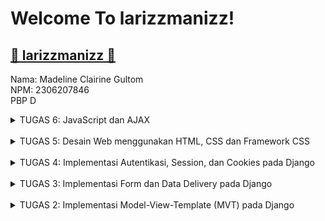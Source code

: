 # Welcome To larizzmanizz!
## [🍪 larizzmanizz 🍪](http://madeline-clairine-larizzmanizz.pbp.cs.ui.ac.id/)
Nama: Madeline Clairine Gultom\
NPM: 2306207846\
PBP D

<details><summary>TUGAS 6: JavaScript dan AJAX</summary>
TUGAS 6 PBP 2024/2025

### 1. Jelaskan manfaat dari penggunaan JavaScript dalam pengembangan aplikasi web!
Beberapa manfaat yang didapatkan ketika menggunakan JavaScript dalam pengembangan aplikasi web adalah sebagai berikut.
1. Interaktif dan dinamis: JavaScript memberikan respons instan kepada pengguna yang dapat meningkatkan pengalaman pengguna, yaitu pengguna tidak perlu memuat ulang jika ingin memperoleh pembaruan _real-time_.
2. Animasi dan Efek Visual yang Menarik: Dengan bantuan CSS dan HTML5, JavaScript memungkinkan pengembang untuk menciptakan efek-efek yang menarik seperti animasi slide, animasi perubahan warna, efek hover, dan lainnya.
3. Pengiriman dan Penerimaan Data: JavaScript dapat digunakan untuk melakukan permintaan dan menerima data dari server menggunakan teknologi AJAX (Asynchronous JavaScript and XML) atau menggunakan Fetch API yang memungkinkan pengembang untuk mengambil data dari sumber eksternal seperti API atau server, dan memperbarui halaman web tanpa harus memuat ulang seluruh halaman.
4. Mudah dipelajari dan digunakan: Sintaks JavaScript terinspirasi dari bahasa pemrograman Java yang cenderung lebih mudah digunakan dan dikodekan.

### 2. Jelaskan fungsi dari penggunaan await ketika kita menggunakan fetch()! Apa yang akan terjadi jika kita tidak menggunakan await?
Fungsi dari penggunaan `await` ketika menggunakan `fetch()` adalah untuk menunggu hasil permintaan HTTP yang dilakukan oleh `fetch()` sebelum lanjut ke perintah ata baris kode selanjutnya. `fetch()` sendiri adalah suatu fungsi asinkronus yang mengembalikan sebuah _promise_. Dengan menggunakan `await`, kita dapat memastikan bahwa program akan menunggu sampai _promise_ selesai diproses. Jika tidak menggunakan `await`, tentunya akan menimbulkan beberapa masalah, seperti _promise_ akan dikembalikan tanpa menunggu hasil dari permintaan HTTP-nya.

### 3. Mengapa kita perlu menggunakan decorator csrf_exempt pada view yang akan digunakan untuk AJAX POST?
Kita menggunakan decorator `csrf_exempt` karena ingin menghindari pengecekan CSRF Token pada beberapa request, seperti add_product_entry_ajax karena pada request POST, Django secara default akan memeriksa apakah request tersebut menyertakan CSRF token yang valid. Jika tidak, Django akan menolak request tersebut dan mengembalikan 403 Forbidden. Namun, ketika kita mengirimkan AJAX POST request, khususnya dari JavaScript, kita mungkin tidak menyertakan CSRF token secara langsung, yang menyebabkan request tersebut ditolak, sehingga kita perlu menonaktifkan sementara pengecekan token CSRF ini. Namun, perlu diperhatikan bahwa ketika melakukan `csrf _exempt` ini maka kita sedang membuka celah keamanan sehingga perlu diterapkan secara hati-hati.

### 4. Pada tutorial PBP minggu ini, pembersihan data input pengguna dilakukan di belakang (backend) juga. Mengapa hal tersebut tidak dilakukan di frontend saja?
Pembersihan data input pengguna perlu dilakukan di backend karena mempertimbangkan dari sisi keamanan. Jika hanya melakukan pembersihan di frontend saja, kemungkinan manipulasi data dan ancaman terhadap keamanan akan menjadi rentan karena data masih dapat diakses. Oleh karena itu, pembersihan yang dilakukan di backend akan lebih menjamin dari sisi keamanan data.

### 5. Jelaskan bagaimana cara kamu mengimplementasikan checklist di atas secara step-by-step!
1.  AJAX GET
* Ubahlah kode cards data product agar dapat mendukung AJAX GET.
Menambahkan fungsi baru agar dapat menambahkan produk menggunakan AJAX dengan menggunakan dekorator `csrf_exempt` dan `require_POOST` di `views.py`. Tidak lupa juga untuk selalu melakukan routing pada `urls.py`.
```python
...
from django.views.decorators.csrf import csrf_exempt
from django.views.decorators.http import require_POST

...

@csrf_exempt
@require_POST
def add_product_entry_ajax(request):
    name = strip_tags(request.POST.get("name"))
    description = strip_tags(request.POST.get("description"))
    price = strip_tags(request.POST.get("price"))
    rating = strip_tags(request.POST.get("rating"))
    user = request.user

    new_product = Product(
        name=name, user=user, price=price, 
        description=description, rating=rating
    )
    new_product.save()

    return HttpResponse(b"CREATED", status=201)
```

* Lakukan pengambilan data product menggunakan AJAX GET. Pastikan bahwa data yang diambil hanyalah data milik pengguna yang logged-in.
Mengganti cara mengambil data di fungsi `show_xml` dan `show_json` menjadi sebagai berikut.
```python
data = Product.objects.filter(user=request.user)
```
Lalu, mengganti cara menampilkan data produk menjadi berikut pada `main.html`.
```html
<div id="product_entry_cards"></div>
```
Agar memastikan data yang diambil hanya data milik pengguna yang sedang logged-in, set `user=user` pada fungsi `add_product_entry_ajax` sebagai berikut.
```python
def add_product_entry_ajax(request):
    ...

    new_product = Product(
        name=name, user=user, price=price, 
        description=description, rating=rating
    )
    ...
```

2. AJAX POST
* Buatlah sebuah tombol yang membuka sebuah modal dengan form untuk menambahkan product.
```html
    <button 
    data-modal-target="crudModal" 
    data-modal-toggle="crudModal" 
    class="btn bg-[#B5C18E] hover:bg-[#809671] text-white font-bold py-2 px-4 rounded-lg transition duration-300 ease-in-out transform hover:-translate-y-1 hover:scale-105" onclick="showModal();">
    Add New Product Entry by AJAX
    </button>
```
Fungsi `showModal()` untuk membuka modal dan `hideModal()` untuk menutup modal sebagai berikut.
```javascript
function showModal() {
      const modal = document.getElementById('crudModal');
      const modalContent = document.getElementById('crudModalContent');

      modal.classList.remove('hidden'); 
      setTimeout(() => {
        modalContent.classList.remove('opacity-0', 'scale-95');
        modalContent.classList.add('opacity-100', 'scale-100');
      }, 50); 
  }

  function hideModal() {
      const modal = document.getElementById('crudModal');
      const modalContent = document.getElementById('crudModalContent');

      modalContent.classList.remove('opacity-100', 'scale-100');
      modalContent.classList.add('opacity-0', 'scale-95');

      setTimeout(() => {
        modal.classList.add('hidden');
      }, 150); 
  }

  document.getElementById("cancelButton").addEventListener("click", hideModal);
  document.getElementById("closeModalBtn").addEventListener("click", hideModal);
```
* Buatlah fungsi view baru untuk menambahkan product baru ke dalam basis data.
Fungsi view baru tersebut adalah fungsi `add_product_entry_ajax` yang telah dijelaskan sebelumnya.

* Buatlah path /create-ajax/ yang mengarah ke fungsi view yang baru kamu buat.
Membuat routing pada `urls.py` kepada fungsi `add_product_entry_ajax` sebagai berikut.
```python
...
from main.views import add_product_entry_ajax

app_name = 'main'

urlpatterns = [
    ...,
    path('add-product-entry-ajax', add_product_entry_ajax, name='add_product_entry_ajax'),
]
```

* Hubungkan form yang telah kamu buat di dalam modal kamu ke path /create-ajax/.
Kita dapat menghubungkan form yang telah dibuat di dalam modal ke path `add-product-entry-ajax` dengan `fetch()` sebagai berikut.
```javascript
fetch("{% url 'main:add_product_entry_ajax' %}", {
      method: "POST",
      body: new FormData(document.querySelector('#productEntryForm')),
    })
    .then(response => refreshProductEntries())
```

* Lakukan refresh pada halaman utama secara asinkronus untuk menampilkan daftar product terbaru tanpa reload halaman utama secara keseluruhan.
Data sudah ditambahkan secara async dengan fungsi `refreshProductEntries` sehingga kita tidak perlu memuat ulang halaman secara keseluruhan ketika product baru ditambahkan.

</details><br/>

<details><summary>TUGAS 5: Desain Web menggunakan HTML, CSS dan Framework CSS</summary>
TUGAS 5 PBP 2024/2025

### 1. Jika terdapat beberapa CSS selector untuk suatu elemen HTML, jelaskan urutan prioritas pengambilan CSS selector tersebut!
Dalam CSS, terdapar urutan prioritas untuk menentukan gaya mana yang perlu diterapkan. Urutan prirotias tersebut sebagai berikut.
* **Inline styles**, yaitu gaya yang ditulis lansung di elemen HTML dengan menggunakan atribut `style` menempati prioritas tertinggi.
* **ID Selectors**, yaitu selektor ID yang biasa digunakan seperti `#header`.
* **Class, pseudo-class, dan attribute selectors**, yaitu selector class (`.lexend-body`), pseudo-class (`:hover`), dan attribut selector (`[type="text"]`).
* **Type selectors dan pseudo-elements**, selector elemen HTML seperti `p, div`, dan pseudo-element seperti `::after`.
* **Universal selector, combinators, dan inheritance**, selector universal seperti `*` dan combinator seperti `+, >, ~`.

### 2. Mengapa responsive design menjadi konsep yang penting dalam pengembangan aplikasi web? Berikan contoh aplikasi yang sudah dan belum menerapkan responsive design!
Responsive design penting dalam pengembangan aplikasi web karena dengan adanya responsive design akan memberikan pengalaman pengguna yang optimal terlepas dari perangkat apapun yang sedang digunakan. Jika pengguna merasa nyaman, maka akan terjadi peningkatan akses pada aplikasi web yang dikembangkan. Dengan menggunakan responsive design juga akan menghemat biaya dan waktu, dibanding membuat versi yang terpisah untuk tiap perangkat. **Adapun contoh aplikasi yang sudah responsif, yaitu X (dulunya adalah Twitter) dan webtoon**, karena kedua aplikasi tersebut dapat digunakan dengan nyaman dan baik di berbagai perangkat. **Aplikasi yang belum responsif salah satunya adalah TIX ID**, karena ketika ingin menggunakan di table atau iPad, tampilannya akan sama dengan di ponsel, tentunya lebih nyaman menggunakan aplikasi web yang sudah responsif. Tampilan TIX ID pada iPad sebagai berikut.
![WhatsApp Image 2024-10-02 at 11 46 19_3cd8f86b](https://github.com/user-attachments/assets/52343eb2-832d-43ff-823c-fe079d8ab298)

### 3. Jelaskan perbedaan antara margin, border, dan padding, serta cara untuk mengimplementasikan ketiga hal tersebut!
* **Margin**: Ruang di luar batas elemen yang berfungsi untuk jarak antara elemen dan elemen lainnya di sekitarannya, sifatnya transparan dan sering digunakan untuk mengatur jarak antarelemen dalam tata letak. Cara implementasinya sebagai berikut.
```css
.element {
    margin: 20px; /* Mengatur margin semua sisi menjadi 20px */
}
```
* **Border**: Garis yang mengelilingi elemen dan dapat memiliki warna, ketebalan, dan gaya. Biasa digunakan untuk memberikan batasan visual pada elemen, seperti kotak teks atau tombol. Cara implementasinya sebagai berikut.
```css
.element {
    border: 2px solid black; /* Mengatur border dengan ketebalan 2px, tipe solid, dan warna hitam */
}
```
* **Padding**: Ruang di dalam batas elemen antara konten dan border untuk membuat jarak antara konten elemen dengan tepi elemen itu sendiri. Biasa digunakan agar konten lebih mudah dibaca dan terlihat lebih rapih. Cara implementasinya sebagai berikut.
```css
.element {
    padding: 15px; /* Mengatur padding semua sisi menjadi 15px */
}
```

### 4. Jelaskan konsep flex box dan grid layout beserta kegunaannya!
* **Flexbos (Flexible Box Layout)**: dirancang untuk tata letak suatu dimensi, yaitu mengatur elemen secara horizontal atau vertikal di dalam sebuah *flexbox*. Flexbox memudahkan pengaturan elemen dalam satu arah dan memungkinkan elemen di dalamnya untuk diperluas atau menyusut sesuai ruang yang tersedia. Flexbox sangat berguna untuk mengatur elemen seperti menu navigasi, toolbar, kartu produk, atau tata letak yang bergantung pada elemen berukuran dinamis. Contoh penerapannya sebagai berikut.
```html
<div class="flex-container">
  <div class="box">Item 1</div>
  <div class="box">Item 2</div>
</div>
```
```css
.flex-container {
  display: flex;
  justify-content: space-between; /* Mengatur item agar tersebar merata */
  align-items: center; /* Menyelaraskan item di tengah secara vertikal */
}

.box {
  flex-grow: 1; /* Item dapat tumbuh untuk mengisi ruang yang tersedia */
  padding: 10px;
  background-color: lightblue;
}
```
* **Grid Layout**: dirancang untuk tata letak dua dimensi yang memungkinkan pengaturan elemen dalam baris dan kolom secara bersamaan karena grid layout memungkinkan pembagian area konten menjadi sel, sehingga kita dapat mengatur elemen untuk memenuhi beberapa kolom atau baris. Cocok untuk mengatur tata letak yang lebih kompleks, seperti membuat tata letak halaman web secara keseluruhan. Contoh penerapannya sebagai berikut.
```html
<div class="grid-container">
  <div class="header">Header</div>
  <div class="menu">Menu</div>
  <div class="content">Content</div>
  <div class="footer">Footer</div>
</div>
```
```css
.grid-container {
  display: grid;
  grid-template-columns: 1fr 3fr; /* 2 kolom, satu kecil dan satu lebih besar */
  grid-template-rows: auto auto auto; /* 3 baris */
  grid-template-areas:
    "header header"
    "menu content"
    "footer footer"; /* Penempatan item pada grid area */
}

.header { grid-area: header; }
.menu { grid-area: menu; }
.content { grid-area: content; }
.footer { grid-area: footer; }
```

### 5. Jelaskan bagaimana cara kamu mengimplementasikan checklist di atas secara step-by-step (bukan hanya sekadar mengikuti tutorial)!
1. Implementasi fungsi untuk menghapus dan mengedit product
Membuat fungsi edit_product dan delete_product pada views.py kemudian routing ke urls.py serta membuat edit_product.html karena mengedit suatu produk membutuhkan halaman baru. 
Fungsi edit_product dan delete_product pada views.py
```python
...
def edit_product(request, id):
    # Mendapatkan product entry berdasarkan id
    product = Product.objects.get(pk = id)

    # Set product entry sebagai instance dari form
    form = ProductEntryForm(request.POST or None, instance=product)

    if form.is_valid() and request.method == "POST":
        # Simpan form dan kembali ke halaman awal
        form.save()
        return HttpResponseRedirect(reverse('main:show_model'))

    context = {'form': form}
    return render(request, "edit_product.html", context)

def delete_product(request, id):
    # Mendapatkan product berdasarkan id
    product = Product.objects.get(pk = id)

    # Hapus product
    product.delete()

    # Kembali ke halaman awal 
    return HttpResponseRedirect(reverse('main:show_model'))
```

Routing ke urls.py 
```python
...
from main.views import ..., edit_product, delete_product
...
urlpatterns = [
    ...,
    path('edit-product/<uuid:id>', edit_product, name='edit_product'),
    path('delete/<uuid:id>', delete_product, name='delete_product')
]
```

Isi dari edit_product.html
```html
{% extends 'base.html' %}
{% load static %}
{% block meta %}
<title>Edit Product</title>
{% endblock meta %}

{% block content %}
{% include 'navbar.html' %}
<div class="flex flex-col min-h-screen bg-[#FFF1DB]">
  <div class="container mx-auto px-4 py-8 mt-16 max-w-xl">
    <h1 class="text-3xl font-bold text-center mb-8 text-black">Edit Product Entry</h1>
  
    <div class="bg-[#FFF8F3] rounded-lg p-6 form-style">
      <form method="POST" class="space-y-6">
          {% csrf_token %}
          {% for field in form %}
              <div class="flex flex-col">
                  <label for="{{ field.id_for_label }}" class="mb-2 font-semibold text-gray-700">
                      {{ field.label }}
                  </label>
                  <div class="w-full">
                      {{ field }}
                  </div>
                  {% if field.help_text %}
                      <p class="mt-1 text-sm text-gray-500">{{ field.help_text }}</p>
                  {% endif %}
                  {% for error in field.errors %}
                      <p class="mt-1 text-sm text-red-600">{{ error }}</p>
                  {% endfor %}
              </div>
          {% endfor %}
          <div class="flex justify-center mt-6">
              <button type="submit" class="bg-[#B5C18E] text-white font-semibold px-6 py-3 rounded-lg hover:bg-[#809671] transition duration-300 ease-in-out w-full">
                  Edit Product Entry
              </button>
          </div>
      </form>
  </div>
  </div>
</div>
{% endblock %}
```

2. Kustomisasi desain pada template HTML yang telah dibuat pada tugas-tugas sebelumnya menggunakan CSS framework, yaitu Tailwind
    1. Halaman login
![Screenshot 2024-10-02 114303](https://github.com/user-attachments/assets/cb5726b2-ec6f-4c3c-87c3-3c56a2422527)

    2. Halaman register
![Screenshot 2024-10-02 114419](https://github.com/user-attachments/assets/d1e3f1f2-f673-4ea2-8de8-c6d0d528eb98)

    3. Halaman daftar produk
        * jika belum ada produk
![Screenshot 2024-10-02 114438](https://github.com/user-attachments/assets/e8a0948b-4be6-476a-b83e-f254f4d9e66d)
        * ⁠jika sudah ada produk
![Screenshot 2024-10-02 114528](https://github.com/user-attachments/assets/53a9817c-50d4-4304-80ba-b98537360547)

    4. Halaman menambah produk
![Screenshot 2024-10-02 114505](https://github.com/user-attachments/assets/067a9c27-dfed-401a-8db2-1fea53710d9b)

    5. Halaman mengedit produk
![Screenshot 2024-10-02 114539](https://github.com/user-attachments/assets/273c3fd7-b11f-4cf3-8b24-78dae3ae0c64)

    6. Navigation bar
        * versi mobile
![WhatsApp Image 2024-10-02 at 11 50 48_c0c2d960](https://github.com/user-attachments/assets/3aa5a7da-7d01-4305-89b7-85de7fad5df2)

        * versi desktop
![Screenshot 2024-10-02 115123](https://github.com/user-attachments/assets/fe13a408-5221-48b1-ae54-834df6ff920d)
</details><br/>

<details><summary>TUGAS 4: Implementasi Autentikasi, Session, dan Cookies pada Django</summary>
TUGAS 4 PBP 2024/2025

### 1. Apa perbedaan antara `HttpResponseRedirect()` dan `redirect()`?
Perbedaan yang paling jelas terletak pada argumennya, di mana `HttpResponseRedirect()` mewajibkan argumennya berupa URL Lengkap, contohnya sebagai berikut.
```python
def logout_user(request):
    logout(request)
    response = HttpResponseRedirect(reverse('main:login'))
    response.delete_cookie('last_login')
    return response
```
Sedangkan, untuk `redirect()`, argumennya dapat berupa model, view, atau url, serta `redirect()` ini akan mengembalikan `HttpResponseRedirect` jika default `permanent=False`. Contoh penggunaannya sebagai berikut.
```python
def create_product_form(request):
    form = ProductEntryForm(request.POST or None)

    if form.is_valid() and request.method == "POST":
        product_entry = form.save(commit=False)
        product_entry.user = request.user
        product_entry.save()
        return redirect('main:show_model')
    ...
```
Tujuan dari kedua fungsi ini sama, yaitu digunakan untuk mengarahkan pengguna ke URL lain yang pada umumnya menggunakan status kode 302 (Found). Namun, `redirect()` lebih fleksibel dan merupakan _shortcut_ dari `HttpResponseRedirect()`.

### 2. Jelaskan cara kerja penghubungan model `Product` dengan `User`!
Kita dapat menghubungkan model `Product` dengan `User` dengan menggunakan `ForeignKey`, yang bertujuan untuk mengaitkan tiap satu pengguna dengan produk yang terdefinisi, sehingga satu pengguna dapat memiliki banyak produk dan setiap produk dimiliki oleh satu pengguna. Berikut contoh implementasi penghubungannya.
```python
...
from django.db import models
from django.contrib.auth.models import User

class Product(models.Model):
    user = models.ForeignKey(User, on_delete=models.CASCADE)
    ...
```
`ForeignKey` tersebut menghubungkan model `Product` ke `User` dan `on_delete=models.CASCADE` bertujuan agar ketika pengguna dihapus, maka setiap model yang terikat dengan user tersebut juga akan ikut terhapus.

### 3. Apa perbedaan antara _authentication_ dan _authorization_, apakah yang dilakukan saat pengguna login?
Keduanya sama-sama penting dalam hal sekuriti untuk menjaga sistem dan informasi pengguna. _Authentication_ adalah proses untuk memverifikasi pengguna sebelum diberi izin dan hak dalam menggunakan suatu website, sedangkan _authorization_ merujuk kepada penentuan level akses yang dapat diberikan kepada pengguna. Proses _authentication_ biasanya terdapat pada halaman awal, seperti login yang meminta username dan password, sedangkan _authorization_ pada saat user sudah berhasil masuk, maka akan terlihat izin yang diberikan kepada pengguna, misalnya jika pada sebuah web terdapat admin dan user biasa, maka user biasa tidak dapat mengakses halaman yang direstriksi khusus untuk admin. Pengimplementasian pada Django dapat dilakukan sebagai berikut.
```python
...
from django.contrib.auth.decorators import login_required
from django.contrib.auth import authenticate, login, logout
from django.contrib.auth.forms import UserCreationForm, AuthenticationForm
from django.contrib import messages

@login_required(login_url='/login')

def login_user(request):
   if request.method == 'POST':
      form = AuthenticationForm(data=request.POST)

      if form.is_valid():
            user = form.get_user()
            login(request, user)
            response = HttpResponseRedirect(reverse("main:show_model"))
            response.set_cookie('last_login', str(datetime.datetime.now()))
            return response

   else:
      form = AuthenticationForm(request)
   context = {'form': form}
   return render(request, 'login.html', context)
   ...
   ```
_Authenticate_ dengan import `from django.contrib.auth import authenticate, login, logout`, sedangkan _authorization_ dengan dekorator `@login_required(login_url='/login')`.

### 4. Bagaimana Django mengingat pengguna yang telah login? Jelaskan kegunaan lain dari cookies dan apakah semua cookies aman digunakan!
Django menggunakan _session_ dan disimpan dalam _cookies_, Django akan membuat _session ID_ setiap kali pengguna berhasil login, lalu ketika pengguna mengirim request, Django akan membaca _session ID_ dari _cookie_ tersebut dan mencocokkannya dengan data sesi yang telah disimpan di server atau database. Dengan begitu, pengguna tidak perlu login ulang kembali setiap mengirim request. Kegunaan lain dari _cookies_ adalah melacak preferensi pengguna, menyimpan keranjang belanja (pada e-commerce), melacak aktivitas pengguna, juga untuk menampilkan iklan sesuai dengan riwayat browsing pengguna (biasa disebut _third-party cookies_). Tidak semua cookies aman digunakan, terdapat beberapa kemungkinan serangan pada saat menggunakan _cookies_, seperti session hijacking (menyamar sebagai pengguna yang sah) dan CSRF (Cross-Site Request Forgery). Namun, Django juga tentunya sudah menyiapkan berbagai langkah keamanan, seperti penggunaan cookies yang aman (HttpOnly, Secure, dan SameSite), serta perlindungan CSRF.

### 5. Jelaskan bagaimana cara kamu mengimplementasikan checklist di atas secara _step-by-step_
#### 1. Mengimplementasikan fungsi registrasi, login, dan logout
Membuat fungsi register ke `views.py`yang berguna untuk menghasilkan formulir registrasi dan menghasilkan akun pengguna ketika data disubmit dari form. Lalu, membuat `register.html` untuk menjadi halaman ketika user ingin mengisi formulir registrasi. Kemudian, membuat fungsi login_user untuk ke `views.py` untuk memproses login. Selanjutnya, membuat `login.html` yang akan menjadi tampilan pada saat melakukan login. Untuk logout, mirip dengan proses sebelumnya, tetapi tidak perlu membuat `.html`-nya. Semua fungsi yang telah dibuat, diimpor ke `urls.py` dan memasukkan path url ke dalam _urlpatterns_.

#### 2. Membuat dua akun pengguna dengan masing-masing tiga dummy data menggunakan model yang telah dibuat pada aplikasi sebelumnya untuk setiap akun di lokal.
Setelah fungsi-fungsi di nomor (1) sudah berjalan dengan baik, saya melakukan _register_ untuk dua akun berbeda, lalu menambahkan tiga produk berbeda untuk tiap _user_.

#### 3. Menghubungkan model Product dengan User
Mengimpor _User_ ke `models.py`, lalu menambahkan atribut baru pada `Product` di `models.py`, yaitu sebagai berikut.
```python
...
from django.contrib.auth.models import User

class Product(models.Model):
    user = models.ForeignKey(User, on_delete=models.CASCADE)
    ...
```
Lalu, membaharui `create_product_form` yang ada di `views.py` agar mencegah tidak langsung menyimpan objek dan melakukan otorisasi agar memastikan objek dimiliki oleh pengguna yang sedang _login_ saja. Selain itu, memperbarui `show_model` agar dapat menampilkan objek yang terasosiasikan dengan pengguna yang sedang login. Selain itu, perlu juga untuk memperbarui `settings.py`, yaitu mengimpor os dan mengatur `DEBUG = no PRODUCTION`.

#### 4. Menampilkan detail informasi pengguna yang sedang logged in seperti username dan menerapkan cookies seperti last login pada halaman utama aplikasi
Mengimpor HttpResponseRedirect, reverse, dan datetime pada `views.py`. Memodifikasi fungsi `login_user` dengan menambahkan cookie yang bernama `last_login` untuk melihat riwayat loginnya. Perlu juga untuk menambahkan potongan kode last_login pada `show_model` juga `.delete_cookie` pada fungsi `logout_user`. Setelah itu, tambahkan potongan kode pada `main.html` agar dapat menampilkan data last login.
</details><br/>

<details><summary>TUGAS 3: Implementasi Form dan Data Delivery pada Django</summary>
TUGAS 3 PBP 2024/2025

### 1. Jelaskan mengapa kita memerlukan _data delivery_ dalam pengimplementasian sebuah platform?
Penggunaan data delivery diperlukan dalam pengimplementasian sebuah platform karena berperan sebagai pengiriman dan distribusi data dari satu sistem atau komponen ke sistem lainnya dengan cara yang efisien. Data delivery memastikan keberlangsungan komunikasi dapat berjalan secara tepat waktu dan dengan akurasi tinggi. Dengan memiliki sistem pengiriman data yang baik, platform dapat menangani peningkatan jumlah pengguna atau volume data tanpa menurunkan performa. Oleh karena itu, dengan adanya data delivery yang baik, platform dapat terhindar dari masalah-masalah yang dapat mengganggu kelancaran pelayanan kepada pengguna.

### 2. Menurutmu, mana yang lebih baik antara XML dan JSON? Mengapa JSON lebih populer dibandingkan XML?
JSON (JavaScript Object Notation) dan XML (Extensible Markup Language) adalah representasi data yang digunakan dalam melakukan pertukaran data antaraplikasi. XML sudah ada sejak lama dan banyak digunakan di lingkungan perusahaan, sedangkan JSON lebih baru dan lebih populer di kalangan pengembang, terutama yang mencari sintaks sederhana untuk pertukaran data. JSON cenderung lebih simpel dan fleksibel dibandingkan dengan XML. JSON juga memiliki ukuran file yang lebih kecil dibanding XML, serta lebih cepat dalam proses meneruskan data. Dilihat dari strukturnya, JSON lebih simpel sehingga lebih mudah digunakan dan dibaca oleh manusia. Oleh karena itu, JSON lebih baik untuk digunakan dan memang lebih populer dibanding XML.

### 3. Jelaskan fungsi dari method `is_valid()` pada form Django dan mengapa kita membutuhkan method tersebut?
Method `is_valid()` pada form Django berfungsi untuk memeriksa validitas data, yaitu memeriksa apakah data yang dimasukkan ke dalam form sesuai valid atau tidak. Jika semua field valid sesuai dengan aturan yang ditentukan, maka method ini akan mengembalikan True. Sebaliknya, jika ada field yang tidak valid, method ini akan mengembalikan False.

Kita membutuhkan method ini tentunya untuk memvalidasi data sebelum menyimpan atau memproses data dari pengguna. Tanpa validasi, aplikasi rentan terhadap kesalahan, data yang tidak valid, atau bahkan serangan. Selain itu, Django menyediakan proses validasi secara otomatis dengan `is_valid()`, sehingga mudah diimplementasikan.

### 4. Mengapa kita membutuhkan `csrf_token` saat membuat form di Django? Apa yang dapat terjadi jika kita tidak menambahkan `csrf_token` pada form Django? Bagaimana hal tersebut dapat dimanfaatkan oleh penyerang?
`csrf_token` adalah token acak yang aman dan digunakan untuk mencegah serangan CSRF (Cross-Site Request Forgery), yaitu salah satu jenis kejahatan mengeksploitasi web. 

Kita membutuhkan `csrf_token` saat membuat form di Django tentunya untuk mencegah serangan CSRF itu sendiri, yaitu dengan memasukkan token csrf, server dapat memastikan bahwa hanya permintaan yang berasal dari sumber yang sah saja yang dapat diproses. Selain itu, csrf token juga dimanfaatkan untuk memverifikasi permintaan yang valid.

Jika kita tidak menambahkan `csrf_token` pada form Django, maka aplikasi Django akan rentan terhadap serangan CSRF, yaitu permintaan yang tidak sah dapat masuk begitu saja tanpa melakukan proses verifikasi terlebih dahulu. Oleh karena itu, eksploitasi oleh penyerang akan lebih mudah dilakukan ketika `csrf_token` tidak ditambahkan pada form Django karena mereka dapat mengambil kendali, seperti mengirimkan permintaan POST ke aplikasi Django korban tanpa sepengetahuan korban. Penyerang juga dapat mengirimkan permintaan palsu bersamaan dengan cookie autentikasi yang sah.

### 5. Jelaskan bagaimana cara kamu mengimplementasikan checklist di atas secara step-by-step untuk Tugas 3!
1. Membuat `base.html` sebagai kerangka umum untuk halaman web lainnya, serta menambahkan `% extends 'base.html' %` pada tiap file .html.
2. Megubah integer menjadi UUID sebagai primary key untuk mengutamakan sisi keamanan aplikasi.
3. Membuat form input data, yaitu `forms.py` yang berisi kode sebagai berikut.
```python
from django.forms import ModelForm
from main.models import Product

class ProductEntryForm(ModelForm):
    class Meta:
        model = Product
        fields = ['name', 'price', 'description', 'rating']
```
Selain itu, perlu untuk mengubah isi `views.py`, `urls.py`, dan juga membuat berkas HTML baru, yaitu `create_product.html`.\
4. Menambahkan empat fungsi views baru pada `views.py` untuk melihat objek yang sudah ditambahkan dalam format XML, JSON, XML by ID, dan JSON by ID.
```python
def show_xml(request):
    data = Product.objects.all()
    return HttpResponse(serializers.serialize("xml", data), content_type="application/xml")

def show_xml_by_id(request, id):
    data = Product.objects.filter(pk=id)
    return HttpResponse(serializers.serialize("xml", data), content_type="application/xml")

def show_json(request):
    data = Product.objects.all()
    return HttpResponse(serializers.serialize("json", data), content_type="application/json")

def show_json_by_id(request, id):
    data = Product.objects.filter(pk=id)
    return HttpResponse(serializers.serialize("json", data), content_type="application/json")
```

### 6. Mengakses keempat URL di poin 2 menggunakan Postman
* Format XML
![Screenshot 2024-09-18 112248](https://github.com/user-attachments/assets/089bb5ea-70e0-465e-a411-c3fc15cfbd3b)

* Format JSON
![Screenshot 2024-09-18 112341](https://github.com/user-attachments/assets/2a723a77-7018-4f74-9677-2a5ae72b9f06)

* Format XML by ID
![Screenshot 2024-09-18 112311](https://github.com/user-attachments/assets/6ccb3f48-75a6-4553-8643-45bfc6d2758f)

* Format JSON by ID
![Screenshot 2024-09-18 112401](https://github.com/user-attachments/assets/9a9ae767-e4bd-44b7-bdf7-ac0fae0b9870)
</details><br/>

<details><summary>TUGAS 2: Implementasi Model-View-Template (MVT) pada Django</summary>
TUGAS 2 PBP 2024/2025

### 1. Membuat sebuah proyek Django baru
Membuat direktori lokal dengan nama proyek e-commerce (larizzmanizz), lalu mengaktifkan virtual environment, dan membuat proyek Django baru dengan perintah `django-admin startproject <nama_project> .`, serta mengonfigurasi proyek dengan mengisi ALLOWED_HOSTS di settings.py dan menjalani server.

### 2. Membuat aplikasi dengan nama main pada proyek
Menjalani perintah `python manage.py startapp main` yang akan membuat direktori baru dengan nama main yang akan berisi struktur awal untuk aplikasi Django yang dibuat.

### 3. Melakukan _routing_ pada proyek agar dapat menjalankan aplikasi main
Membuat berkas urls.py pada direktori main, lalu mengisi kode pada file tersebut dengan impor path dari django.urls serta menggunakan fungsi show_model yang nantinya akan muncul ketika URL diakses.

### 4. Membuat model pada aplikasi main dengan nama Product dan memiliki atribut wajib, yaitu name, price, dan description
Dengan mengisi berkas models.py dengan nama model Product, serta atributnya, yaitu name, price, dan description. 

### 5. Membuat sebuah fungsi pada views.py untuk dikembalikan ke dalam sebuah template HTML
Di sinilah fungsi show_model berada yang nantinya akan muncul ketika URL diakses, yaitu nilai-nilai dari atribut name, price, description, dan atribut tambahan lainnya.

### 6. Membuat sebuah _routing_ pada urls.py aplikasi main untuk memetakan fungsi yang telah dibuat pada views.py
Routing URL pada aplikasi main sudah dilakukan pada (3.), sehingga sekarang dapat melakukan routing url dengan proyek, yaitu dengan membuat berkas urls.py pada direktori lokal utama dan mengimpor fungsi include serta menambahkan rute URL.

### 7. Melakukan deployment ke PWS terhadap aplikasi yang sudah dibuat
Menghubungkan dengan PWS dengan membuat project baru, serta menghubungkan melalui memasukkan url ke ALLOWED_HOSTS di settings.py agar dapat diakses dan melakukan push ke pws setelah proyek berhasil dan jika ke depannya ada _updates_.

### 8. Buatlah bagan yang berisi request client ke web aplikasi berbasis Django beserta responnya dan jelaskan pada bagan tersebut kaitan antara urls.py, views.py, models.py, dan berkas html.
<img width="1607" alt="PBP TUGAS 2 (2)" src="https://github.com/user-attachments/assets/1f77bd80-89b4-4b39-9929-98e6f85119f1">

### 9. Jelaskan fungsi git dalam pengembangan perangkat lunak!
GIT merupakan tools yang digunakan developer dan programmer sebagai control system untuk pengembangan software. Adapun fungsi utamanya adalah untuk melacak perubahan pada kode sumber, berkolaborasi antardeveloper, dan menjaga riwayat pengembangan perangkat lunak secara sistematis.

### 10. Menurut Anda, dari semua framework yang ada, mengapa framework Django dijadikan permulaan pembelajaran pengembangan perangkat lunak?
Framework Django sering digunakan untuk mengawali pembelajaran pengembangan perangkat lunak karena mudah dipelajari dan dipahami, Django menyediakan banyak fitur bawaan yang meudahkan untuk kepentingan pengembangan. Django juga memiliki dokumentasi yang lengkap serta komunitas yang luas sehingga jika merasa kesulitan, sudah banyak sumber yang menyediakan cara mengatasi masalah yang kita alami. Django juga menggunakan konsep pola desain MT (Model-Template-View), di mana pola ini mengajarkan untnuk memisahkan logika bisnis (model), antarmuka pengguna (template), dan logika tampilan (view). Selain itu semua, Django juga menggunakan bahasa Python, di mana bahasa tersebut merupakan high-level programming language sehingga tetap mudah dipahami dan digunakan bagi pemula.

### 11. Mengapa model pada Django disebut sebagai ORM?
ORM adalah teknik yang memungkinkan developer untuk berinteraksi dengan database menggunakan objek-objek dari bahasa pemrograman. Django ORM (Object-Relational Mapping) adalah bagian dari kerangka kerja Django yang bertanggung jawab untuk memetakan objek Python ke struktur basis data relasional. Disebut ORM karena Django menggunakan mekanisme ORM untuk menghubungkan objek-objek Python dengan database relasional.
</details>